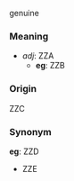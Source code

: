 genuine
### Meaning
+ _adj_: ZZA
    + __eg__: ZZB

### Origin

ZZC

### Synonym

__eg__: ZZD

+ ZZE


